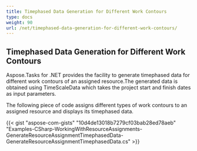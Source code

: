 ```yaml
---
title: Timephased Data Generation for Different Work Contours
type: docs
weight: 90
url: /net/timephased-data-generation-for-different-work-contours/
---
```


## **Timephased Data Generation for Different Work Contours**
Aspose.Tasks for .NET provides the facility to generate timephased data for different work contours of an assigned resource.The generated data is obtained using TimeScaleData which takes the project start and finish dates as input parameters.

The following piece of code assigns different types of work contours to an assigned resource and displays its timephased data.

{{< gist "aspose-com-gists" "10d4de13018b7279cf03bab28ed78aeb" "Examples-CSharp-WorkingWithResourceAssignments-GenerateResourceAssignmentTimephasedData-GenerateResourceAssignmentTimephasedData.cs" >}}
